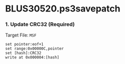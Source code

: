 # BLUS30520.ps3savepatch

### 1. Update CRC32 (Required)

Target File: `MSF`

```
set pointer:eof+1
set range:0x00000C,pointer
set [hash]:CRC32
write at 0x000004:[hash]
```

